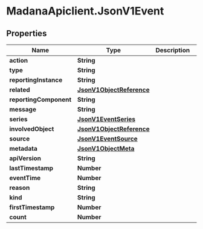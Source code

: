 # MadanaApiclient.JsonV1Event

## Properties

Name | Type | Description | Notes
------------ | ------------- | ------------- | -------------
**action** | **String** |  | [optional] 
**type** | **String** |  | [optional] 
**reportingInstance** | **String** |  | [optional] 
**related** | [**JsonV1ObjectReference**](JsonV1ObjectReference.md) |  | [optional] 
**reportingComponent** | **String** |  | [optional] 
**message** | **String** |  | [optional] 
**series** | [**JsonV1EventSeries**](JsonV1EventSeries.md) |  | [optional] 
**involvedObject** | [**JsonV1ObjectReference**](JsonV1ObjectReference.md) |  | [optional] 
**source** | [**JsonV1EventSource**](JsonV1EventSource.md) |  | [optional] 
**metadata** | [**JsonV1ObjectMeta**](JsonV1ObjectMeta.md) |  | [optional] 
**apiVersion** | **String** |  | [optional] 
**lastTimestamp** | **Number** |  | [optional] 
**eventTime** | **Number** |  | [optional] 
**reason** | **String** |  | [optional] 
**kind** | **String** |  | [optional] 
**firstTimestamp** | **Number** |  | [optional] 
**count** | **Number** |  | [optional] 


